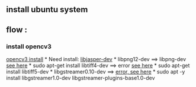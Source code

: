 ## install ubuntu system
## flow :
### install opencv3
[opencv3 install](https://www.learnopencv.com/install-opencv3-on-ubuntu/)
      * Need install: [libjasper-dev](https://blog.csdn.net/CAU_Ayao/article/details/83990246)
      * libpng12-dev ==> libpng-dev [see here](https://askubuntu.com/questions/991706/e-package-libpng12-dev-has-no-installation-candidate)
      * sudo apt-get install libtiff4-dev ==> error [see here](https://hant-kb.kutu66.com/others/post_12889923)
          *  sudo apt-get install libtiff5-dev
       * libgstreamer0.10-dev ==> [error, see here](https://mlog.club/article/2282932)
           * sudo apt -y install libgstreamer1.0-dev libgstreamer-plugins-base1.0-dev
         
